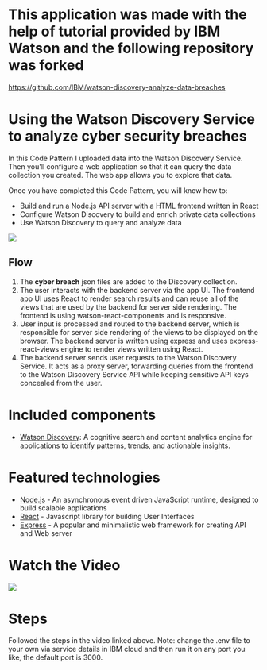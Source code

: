 # This application was made with the help of tutorial provided by IBM Watson and the following repository was forked
 https://github.com/IBM/watson-discovery-analyze-data-breaches
  
# Using the Watson Discovery Service to analyze cyber security breaches

In this Code Pattern I uploaded data into the Watson Discovery Service. Then you'll configure a web application so that it can query the data collection you created. The web app allows you to explore that data.

Once you have completed this Code Pattern, you will know how to:

* Build and run a Node.js API server with a HTML frontend written in React
* Configure Watson Discovery to build and enrich private data collections
* Use Watson Discovery to query and analyze data

![](doc/source/images/architecture.png)

## Flow
1. The **cyber breach** json files are added to the Discovery collection.
2. The user interacts with the backend server via the app UI. The frontend app UI uses React to render search results and can reuse all of the views that are used by the backend for server side rendering. The frontend is using watson-react-components and is responsive.
3. User input is processed and routed to the backend server, which is responsible for server side rendering of the views to be displayed on the browser. The backend server is written using express and uses express-react-views engine to render views written using React.
4. The backend server sends user requests to the Watson Discovery Service. It acts as a proxy server, forwarding queries from the frontend to the Watson Discovery Service API while keeping sensitive API keys concealed from the user.

# Included components

* [Watson Discovery](https://www.ibm.com/watson/developercloud/discovery.html): A cognitive search and content analytics engine for applications to identify patterns, trends, and actionable insights.

# Featured technologies

* [Node.js](https://nodejs.org/en/) - An asynchronous event driven JavaScript runtime, designed to build scalable applications
* [React](https://facebook.github.io/react/) - Javascript library for building User Interfaces
* [Express](https://expressjs.com) - A popular and minimalistic web framework for creating API and Web server

# Watch the Video

[![](http://img.youtube.com/vi/zAu9tHefdDc/0.jpg)](https://youtu.be/zAu9tHefdDc)

# Steps

Followed the steps in the video linked above. Note: change the .env file to your own via service details in IBM cloud and then run it on any port you like, the default port is 3000.



